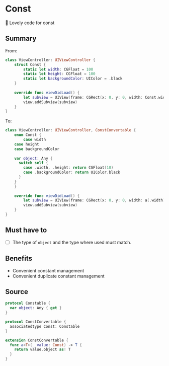 # Const

💖 Lovely code for const

## Summary

From:

```swift
class ViewController: UIViewController {
	struct Const {
		static let width: CGFloat = 100
		static let height: CGFloat = 100
		static let backgroundColor: UIColor = .black
	}
	
	override func viewDidLoad() {
		let subview = UIView(frame: CGRect(x: 0, y: 0, width: Const.width, height: Const.height))
		view.addSubview(subview)
	}
}
```

To:

```swift
class ViewController: UIViewController, ConstConvertable {
	enum Const {
		case width
    case height
    case backgroundColor
    
    var object: Any {
      switch self {
        case .width, .height: return CGFloat(10)
        case .backgroundColor: return UIColor.black
      }
    }
	}
	
	override func viewDidLoad() {
		let subview = UIView(frame: CGRect(x: 0, y: 0, width: a(.width), height: a(.height))
		view.addSubview(subview)
	}
}
```



## Must have to

- [ ] The type of `object` and the type where used must match.

## Benefits

- Convenient constant management
- Convenient duplicate constant management



## Source

```swift
protocol Constable {
  var object: Any { get }
}

protocol ConstConvertable {
  associatedtype Const: Constable
}

extension ConstConvertable {
  func a<T>(_ value: Const) -> T {
    return value.object as! T
  }
}
```

